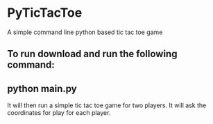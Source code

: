# PyTicTacToe

A simple command line python based tic tac toe game

## To run download and run the following command:

## python main.py

It will then run a simple tic tac toe game for two players. It will ask the coordinates for play for each player.
